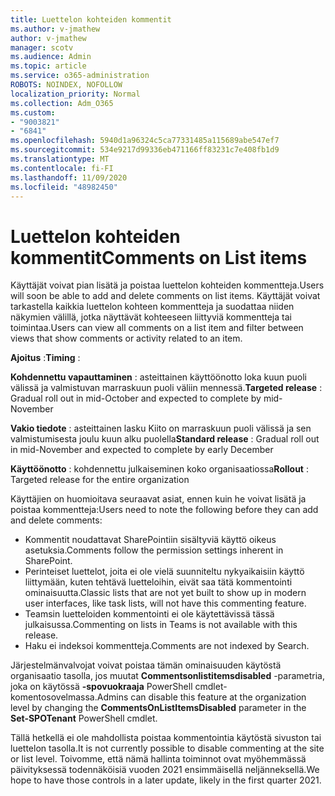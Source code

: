 ```yaml
---
title: Luettelon kohteiden kommentit
ms.author: v-jmathew
author: v-jmathew
manager: scotv
ms.audience: Admin
ms.topic: article
ms.service: o365-administration
ROBOTS: NOINDEX, NOFOLLOW
localization_priority: Normal
ms.collection: Adm_O365
ms.custom:
- "9003821"
- "6841"
ms.openlocfilehash: 5940d1a96324c5ca77331485a115689abe547ef7
ms.sourcegitcommit: 534e9217d99336eb471166ff83231c7e408fb1d9
ms.translationtype: MT
ms.contentlocale: fi-FI
ms.lasthandoff: 11/09/2020
ms.locfileid: "48982450"
---
```

# <a name="comments-on-list-items"></a><span data-ttu-id="41ab4-102">Luettelon kohteiden kommentit</span><span class="sxs-lookup"><span data-stu-id="41ab4-102">Comments on List items</span></span>

<span data-ttu-id="41ab4-103">Käyttäjät voivat pian lisätä ja poistaa luettelon kohteiden kommentteja.</span><span class="sxs-lookup"><span data-stu-id="41ab4-103">Users will soon be able to add and delete comments on list items.</span></span> <span data-ttu-id="41ab4-104">Käyttäjät voivat tarkastella kaikkia luettelon kohteen kommentteja ja suodattaa niiden näkymien välillä, jotka näyttävät kohteeseen liittyviä kommentteja tai toimintaa.</span><span class="sxs-lookup"><span data-stu-id="41ab4-104">Users can view all comments on a list item and filter between views that show comments or activity related to an item.</span></span>

<span data-ttu-id="41ab4-105">**Ajoitus** :</span><span class="sxs-lookup"><span data-stu-id="41ab4-105">**Timing** :</span></span>

<span data-ttu-id="41ab4-106">**Kohdennettu vapauttaminen** : asteittainen käyttöönotto loka kuun puoli välissä ja valmistuvan marraskuun puoli väliin mennessä.</span><span class="sxs-lookup"><span data-stu-id="41ab4-106">**Targeted release** : Gradual roll out in mid-October and expected to complete by mid-November</span></span>

<span data-ttu-id="41ab4-107">**Vakio tiedote** : asteittainen lasku Kiito on marraskuun puoli välissä ja sen valmistumisesta joulu kuun alku puolella</span><span class="sxs-lookup"><span data-stu-id="41ab4-107">**Standard release** : Gradual roll out in mid-November and expected to complete by early December</span></span>

<span data-ttu-id="41ab4-108">**Käyttöönotto** : kohdennettu julkaiseminen koko organisaatiossa</span><span class="sxs-lookup"><span data-stu-id="41ab4-108">**Rollout** : Targeted release for the entire organization</span></span>

<span data-ttu-id="41ab4-109">Käyttäjien on huomioitava seuraavat asiat, ennen kuin he voivat lisätä ja poistaa kommentteja:</span><span class="sxs-lookup"><span data-stu-id="41ab4-109">Users need to note the following before they can add and delete comments:</span></span>

- <span data-ttu-id="41ab4-110">Kommentit noudattavat SharePointiin sisältyviä käyttö oikeus asetuksia.</span><span class="sxs-lookup"><span data-stu-id="41ab4-110">Comments follow the permission settings inherent in SharePoint.</span></span>
- <span data-ttu-id="41ab4-111">Perinteiset luettelot, joita ei ole vielä suunniteltu nykyaikaisiin käyttö liittymään, kuten tehtävä luetteloihin, eivät saa tätä kommentointi ominaisuutta.</span><span class="sxs-lookup"><span data-stu-id="41ab4-111">Classic lists that are not yet built to show up in modern user interfaces, like task lists, will not have this commenting feature.</span></span>
- <span data-ttu-id="41ab4-112">Teamsin luetteloiden kommentointi ei ole käytettävissä tässä julkaisussa.</span><span class="sxs-lookup"><span data-stu-id="41ab4-112">Commenting on lists in Teams is not available with this release.</span></span>
- <span data-ttu-id="41ab4-113">Haku ei indeksoi kommentteja.</span><span class="sxs-lookup"><span data-stu-id="41ab4-113">Comments are not indexed by Search.</span></span>

<span data-ttu-id="41ab4-114">Järjestelmänvalvojat voivat poistaa tämän ominaisuuden käytöstä organisaatio tasolla, jos muutat **Commentsonlistitemsdisabled** -parametria, joka on käytössä **-spovuokraaja** PowerShell cmdlet-komentosovelmassa.</span><span class="sxs-lookup"><span data-stu-id="41ab4-114">Admins can disable this feature at the organization level by changing the **CommentsOnListItemsDisabled** parameter in the **Set-SPOTenant** PowerShell cmdlet.</span></span>

<span data-ttu-id="41ab4-115">Tällä hetkellä ei ole mahdollista poistaa kommentointia käytöstä sivuston tai luettelon tasolla.</span><span class="sxs-lookup"><span data-stu-id="41ab4-115">It is not currently possible to disable commenting at the site or list level.</span></span> <span data-ttu-id="41ab4-116">Toivomme, että nämä hallinta toiminnot ovat myöhemmässä päivityksessä todennäköisiä vuoden 2021 ensimmäisellä neljänneksellä.</span><span class="sxs-lookup"><span data-stu-id="41ab4-116">We hope to have those controls in a later update, likely in the first quarter 2021.</span></span>
